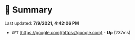 # 📖 Summary
Last updated: **7/9/2021, 4:42:06 PM**

- `GET` [https://google.com](https://google.com) - **Up** (237ms)
